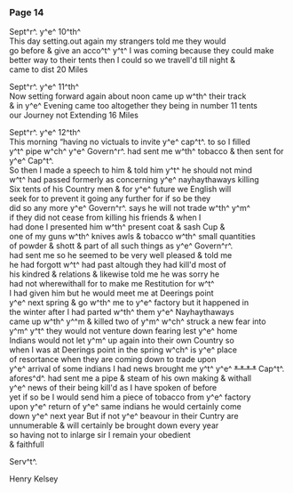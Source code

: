 <div style="page-break-before:always;"></div>

### Page 14

Sept^r^. y^e^ 10^th^\
This day setting.out again my strangers told me they would\
go before & give an acco^t^ y^t^ I was coming because they could make\
better way to their tents then I could so we travell'd till night &\
came to dist 20 Miles

Sept^r^. y^e^ 11^th^\
Now setting forward again about noon came up w^th^ their track\
& in y^e^ Evening came too altogether they being in number 11 tents\
our Journey not Extending 16 Miles

Sept^r^. y^e^ 12^th^\
This morning “having no victuals to invite y^e^ cap^t^. to so I filled\
y^t^ pipe w^ch^ y^e^ Govern^r^. had sent me w^th^ tobacco & then sent for y^e^ Cap^t^.\
So then I made a speech to him & told him y^t^ he should not mind\
w^t^ had passed formerly as concerning y^e^ nayhaythaways killing\
Six tents of his Country men & for y^e^ future we English will\
seek for to prevent it going any further for if so be they\
did so any more y^e^ Govern^r^. says he will not trade w^th^ y^m^\
if they did not cease from killing his friends & when I\
had done I presented him w^th^ present coat & sash Cup &\
one of my guns w^th^ knives awls & tobacco w^th^ small quantities\
of powder & shott & part of all such things as y^e^ Govern^r^.\
had sent me so he seemed to be very well pleased & told me\
he had forgott w^t^ had past altough they had kill'd most of\
his kindred & relations & likewise told me he was sorry he\
had not wherewithall for to make me Restitution for w^t^\
I had given him but he would meet me at Deerings point\
y^e^ next spring & go w^th^ me to y^e^ factory but it happened in\
the winter after I had parted w^th^ them y^e^ Nayhaythaways\
came up w^th^ y^^m & killed two of y^m^ w^ch^ struck a new fear into\
y^m^ y^t^ they would not venture down fearing lest y^e^ home\
Indians would not let y^m^ up again into their own Country so\
when I was at Deerings point in the spring w^ch^ is y^e^ place\
of resortance when they are coming down to trade upon\
y^e^ arrival of some indians I had news brought me y^t^ y^e^ ~~\* \* \* \*~~ Cap^t^.\
afores^d^. had sent me a pipe & steam of his own making & withall\
y^e^ news of their being kill'd as I have spoken of before\
yet if so be I would send him a piece of tobacco from y^e^ factory\
upon y^e^ return of y^e^ same indians he would certainly come\
down y^e^ next year But if not y^e^ beavour in their Cuntry are\
unnumerable & will certainly be brought down every year\
so having not to inlarge sir I remain your obedient\
& faithfull

Serv^t^.

Henry Kelsey
